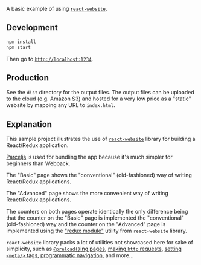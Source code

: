A basic example of using [`react-website`](https://github.com/catamphetamine/react-website).

## Development

```sh
npm install
npm start
```

Then go to [`http://localhost:1234`](http://localhost:1234).

## Production

See the `dist` directory for the output files. The output files can be uploaded to the cloud (e.g. Amazon S3) and hosted for a very low price as a "static" website by mapping any URL to `index.html`.

## Explanation

This sample project illustrates the use of [`react-website`](https://github.com/catamphetamine/react-website) library for building a React/Redux application.

[Parceljs](https://parceljs.org/) is used for bundling the app because it's much simpler for beginners than Webpack.

The "Basic" page shows the "conventional" (old-fashioned) way of writing React/Redux applications.

The "Advanced" page shows the more convenient way of writing React/Redux applications.

The counters on both pages operate identically the only difference being that the counter on the "Basic" page is implemented the "conventional" (old-fashioned) way and the counter on the "Advanced" page is implemented using the ["redux module"](https://github.com/catamphetamine/react-website#redux-module) utility from `react-website` library.

`react-website` library packs a lot of utilities not showcased here for sake of simplicity, such as [`@preload()`ing pages](https://github.com/catamphetamine/react-website#preloading-pages), [making `http` requests](https://github.com/catamphetamine/react-website#http-utility), [setting `<meta/>` tags](https://github.com/catamphetamine/react-website#setting-title-and--tags), [programmatic navigation](https://github.com/catamphetamine/react-website#changing-current-location), and more...